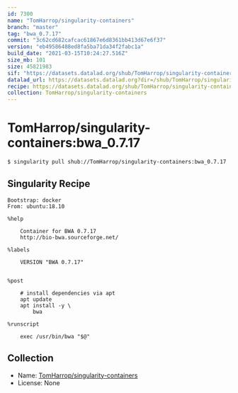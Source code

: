 ```yaml
---
id: 7300
name: "TomHarrop/singularity-containers"
branch: "master"
tag: "bwa_0.7.17"
commit: "3c62cd682cafcac61867e6d8361bb413d67e6f37"
version: "eb49586488ed8fa5ba71da34f2fabc1a"
build_date: "2021-03-15T10:24:27.516Z"
size_mb: 101
size: 45821983
sif: "https://datasets.datalad.org/shub/TomHarrop/singularity-containers/bwa_0.7.17/2021-03-15-3c62cd68-eb495864/eb49586488ed8fa5ba71da34f2fabc1a.simg"
datalad_url: https://datasets.datalad.org?dir=/shub/TomHarrop/singularity-containers/bwa_0.7.17/2021-03-15-3c62cd68-eb495864/
recipe: https://datasets.datalad.org/shub/TomHarrop/singularity-containers/bwa_0.7.17/2021-03-15-3c62cd68-eb495864/Singularity
collection: TomHarrop/singularity-containers
---
```


# TomHarrop/singularity-containers:bwa_0.7.17

```bash
$ singularity pull shub://TomHarrop/singularity-containers:bwa_0.7.17
```

## Singularity Recipe

```singularity
Bootstrap: docker
From: ubuntu:18.10

%help

    Container for BWA 0.7.17
    http://bio-bwa.sourceforge.net/

%labels

    VERSION "BWA 0.7.17"


%post

    # install dependencies via apt
    apt update
    apt install -y \
        bwa

%runscript

    exec /usr/bin/bwa "$@"
```

## Collection

 - Name: [TomHarrop/singularity-containers](https://github.com/TomHarrop/singularity-containers)
 - License: None

